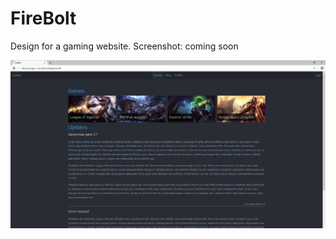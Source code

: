 # FireBolt
Design for a gaming website. Screenshot: coming soon

![Image of Yaktocat](https://raw.githubusercontent.com/StreatCodes/FireBolt/master/screenshot.png)
